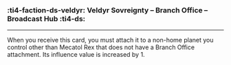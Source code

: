 ### :ti4-faction-ds-veldyr: __Veldyr Sovreignty – Branch Office – Broadcast Hub__ :ti4-ds:

---

When you receive this card, you must attach it to a non-home planet you control other than Mecatol Rex that does not have a Branch Office attachment.
Its influence value is increased by 1.